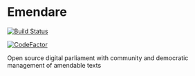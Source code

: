 # Emendare

[![Build Status](https://travis-ci.com/JimmyLeray/Emendare.svg?branch=master)](https://travis-ci.com/JimmyLeray/Emendare)

[![CodeFactor](https://www.codefactor.io/repository/github/jimmyleray/emendare/badge)](https://www.codefactor.io/repository/github/jimmyleray/emendare)

Open source digital parliament with community and democratic management of amendable texts
